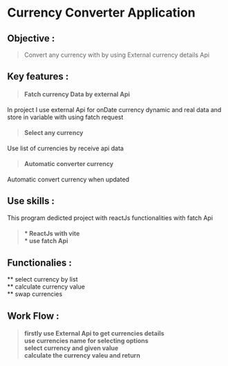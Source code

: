 <!--
Currency converter application

objective
key features
use skills
functionalities
workFlow
 -->

# Currency Converter Application

## Objective :

> Convert any currency with by using External currency details Api

## Key features :

> #### Fatch currency Data by external Api

In project I use external Api for onDate currency dynamic and real data and store in variable with using fatch request

> #### Select any currency
 Use list of currencies by receive api data

> #### Automatic converter currency
 Automatic convert currency when updated

## Use skills :
This program dedicted project with reactJs functionalities with fatch Api
> #### * ReactJs with vite <br> * use fatch Api

## Functionalies : 
** select currency by list<br/>
** calculate currency value<br />
** swap currencies

## Work Flow :

> #### firstly use External Api to get currencies details <br /> use currencies name for selecting options <br /> select currency and given value <br /> calculate the currency valeu and return 